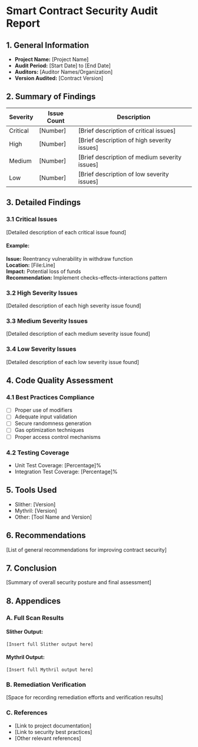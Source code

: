 # Smart Contract Security Audit Report

## 1. General Information

- **Project Name:** [Project Name]
- **Audit Period:** [Start Date] to [End Date]
- **Auditors:** [Auditor Names/Organization]
- **Version Audited:** [Contract Version]

## 2. Summary of Findings

| Severity | Issue Count | Description |
|----------|-------------|-------------|
| Critical | [Number]    | [Brief description of critical issues] |
| High     | [Number]    | [Brief description of high severity issues] |
| Medium   | [Number]    | [Brief description of medium severity issues] |
| Low      | [Number]    | [Brief description of low severity issues] |

## 3. Detailed Findings

### 3.1 Critical Issues

[Detailed description of each critical issue found]

#### Example:

**Issue:** Reentrancy vulnerability in withdraw function  
**Location:** [File:Line]  
**Impact:** Potential loss of funds  
**Recommendation:** Implement checks-effects-interactions pattern

### 3.2 High Severity Issues

[Detailed description of each high severity issue found]

### 3.3 Medium Severity Issues

[Detailed description of each medium severity issue found]

### 3.4 Low Severity Issues

[Detailed description of each low severity issue found]

## 4. Code Quality Assessment

### 4.1 Best Practices Compliance

- [ ] Proper use of modifiers
- [ ] Adequate input validation
- [ ] Secure randomness generation
- [ ] Gas optimization techniques
- [ ] Proper access control mechanisms

### 4.2 Testing Coverage

- Unit Test Coverage: [Percentage]%
- Integration Test Coverage: [Percentage]%

## 5. Tools Used

- Slither: [Version]
- Mythril: [Version]
- Other: [Tool Name and Version]

## 6. Recommendations

[List of general recommendations for improving contract security]

## 7. Conclusion

[Summary of overall security posture and final assessment]

## 8. Appendices

### A. Full Scan Results

#### Slither Output:
```
[Insert full Slither output here]
```

#### Mythril Output:
```
[Insert full Mythril output here]
```

### B. Remediation Verification

[Space for recording remediation efforts and verification results]

### C. References

- [Link to project documentation]
- [Link to security best practices]
- [Other relevant references]
